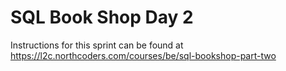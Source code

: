 # SQL Book Shop Day 2

Instructions for this sprint can be found at https://l2c.northcoders.com/courses/be/sql-bookshop-part-two
 



